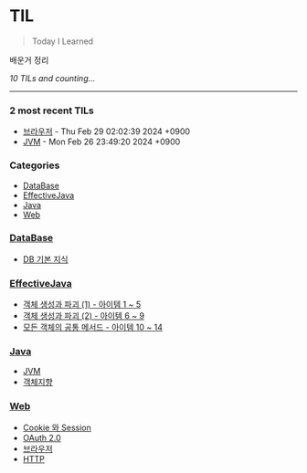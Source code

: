 # TIL
> Today I Learned

배운거 정리


_10 TILs and counting..._

---

### 2 most recent TILs

- [브라우저](Web/browser.md) - Thu Feb 29 02:02:39 2024 +0900
- [JVM](Java/JVM.md) - Mon Feb 26 23:49:20 2024 +0900

### Categories

- [DataBase](#DataBase)
- [EffectiveJava](#EffectiveJava)
- [Java](#Java)
- [Web](#Web)

### [DataBase](#DataBase)
- [DB 기본 지식](DataBase/기본지식.md)

### [EffectiveJava](#EffectiveJava)
- [객체 생성과 파괴 (1) - 아이템 1 ~ 5](EffectiveJava/ItemOneToFive.md)
- [객체 생성과 파괴 (2) - 아이템 6 ~ 9](EffectiveJava/ItemSixToNine.md)
- [모든 객체의 공통 메서드 - 아이템 10 ~ 14](EffectiveJava/ItemTenToFour.md)

### [Java](#Java)
- [JVM](Java/JVM.md)
- [객체지향](Java/객체지향.md)

### [Web](#Web)
- [Cookie 와 Session](Web/Cookie&Session.md)
- [OAuth 2.0](Web/OAuth.md)
- [브라우저](Web/browser.md)
- [HTTP](Web/http.md)

[1]: https://simonwillison.net/2020/Apr/20/self-rewriting-readme/
[2]: https://github.com/jbranchaud/til

